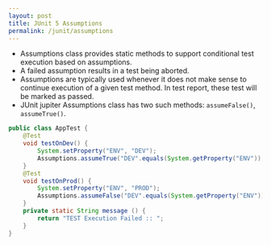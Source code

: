 ```yaml
---
layout: post
title: JUnit 5 Assumptions
permalink: /junit/assumptions
---
```


* Assumptions class provides static methods to support conditional test execution based on assumptions. 
* A failed assumption results in a test being aborted. 
* Assumptions are typically used whenever it does not make sense to continue execution of a given test method. In test report, these test will be marked as passed.
* JUnit jupiter Assumptions class has two such methods: `assumeFalse()`, `assumeTrue()`.
```java
public class AppTest {
    @Test
    void testOnDev() {
        System.setProperty("ENV", "DEV");
        Assumptions.assumeTrue("DEV".equals(System.getProperty("ENV")), AppTest::message);
    }      
    @Test
    void testOnProd() {
        System.setProperty("ENV", "PROD");
        Assumptions.assumeFalse("DEV".equals(System.getProperty("ENV"))); 
    }
    private static String message () {
        return "TEST Execution Failed :: ";
    }
}
```
